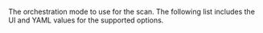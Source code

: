 The orchestration mode to use for the scan. The following list includes the UI and YAML values for the supported options. 
